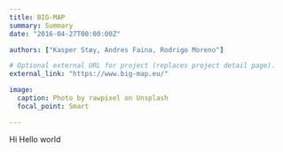 ```yaml
---
title: BIG-MAP
summary: Summary
date: "2016-04-27T00:00:00Z"

authors: ["Kasper Støy, Andres Faina, Rodrigo Moreno"]

# Optional external URL for project (replaces project detail page).
external_link: "https://www.big-map.eu/"

image:
  caption: Photo by rawpixel on Unsplash
  focal_point: Smart

---
```


Hi Hello world
